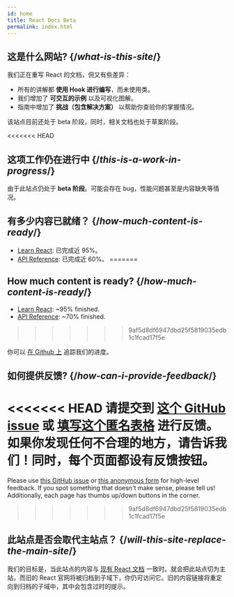 ```yaml
---
id: home
title: React Docs Beta
permalink: index.html
---
```


<HomepageHero />

## 这是什么网站? {/*what-is-this-site*/}

我们正在重写 React 的文档，但又有些差异：

- 所有的讲解都 **使用 Hook 进行编写**，而未使用类。
- 我们增加了 **可交互的示例** 以及可视化图解。
- 指南中增加了 **挑战（包含解决方案）** 以帮助你查验你的掌握情况。

该站点目前还处于 beta 阶段，同时，相关文档也处于草案阶段。

<<<<<<< HEAD
## 这项工作仍在进行中 {/*this-is-a-work-in-progress*/}

由于此站点仍处于 **beta 阶段**。可能会存在 bug，性能问题甚至是内容缺失等情况。

## 有多少内容已就绪？ {/*how-much-content-is-ready*/}

* [Learn React](/learn): 已完成近 95%。
* [API Reference](/apis): 已完成近 60%。
=======
## How much content is ready? {/*how-much-content-is-ready*/}

* [Learn React](/learn): ~95% finished.
* [API Reference](/apis): ~70% finished.
>>>>>>> 9af5d8df6947dbd25f5819035edb1c1fcad17f5e

你可以 [在 Github 上](https://github.com/reactjs/reactjs.org/issues/3308) 追踪我们的进度。

## 如何提供反馈? {/*how-can-i-provide-feedback*/}

<<<<<<< HEAD
请提交到 [这个 GitHub issue](https://github.com/reactjs/reactjs.org/issues/3308) 或 [填写这个匿名表格](https://www.surveymonkey.co.uk/r/Y6GH986) 进行反馈。如果你发现任何不合理的地方，请告诉我们！同时，每个页面都设有反馈按钮。
=======
Please use [this GitHub issue](https://github.com/reactjs/reactjs.org/issues/3308) or [this anonymous form](https://www.surveymonkey.co.uk/r/PYRPF3X) for high-level feedback. If you spot something that doesn't make sense, please tell us! Additionally, each page has thumbs up/down buttons in the corner.
>>>>>>> 9af5d8df6947dbd25f5819035edb1c1fcad17f5e

## 此站点是否会取代主站点？ {/*will-this-site-replace-the-main-site*/}

我们的目标是，当此站点的内容与 [现有 React 文档](https://reactjs.org/) 一致时。就会把此站点切为主站，而旧的 React 官网将被归档到子域下，你仍可访问它。旧的内容链接将重定向到归档的子域中，其中会包含过时的提示。
